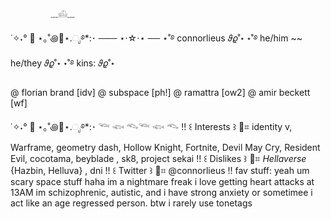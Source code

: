              ﹏𓊝﹏
˙✧˖° 🫧 ⋆｡˚꩜🪼⋆.ೃ࿔*:･
─── ⋆⋅☆⋅⋆ ──
⋆˚࿔ connorlieus 𝜗𝜚˚⋆
 ⋆˚࿔ he/him ~~ he/they 𝜗𝜚˚⋆
⋆˚࿔ kins: 𝜗𝜚˚⋆

@ florian brand [idv]
@ subspace [ph!]
@ ramattra [ow2]
@ amir beckett [wf]

˙✧˖° 🫧 ⋆｡˚꩜🪼⋆.ೃ࿔*:･
𓆝 𓆟 𓆞𓆝 𓆟 𓆞
!! ꒰ Interests ꒱ 🪼⌗ identity v, Warframe, geometry dash, Hollow Knight, Fortnite, Devil May Cry, Resident Evil, cocotama, beyblade , sk8, project sekai
!! ꒰ Dislikes ꒱ 🪼⌗ *Hellaverse* {Hazbin, Helluva} , dni 
!! ꒰ Twitter ꒱ 🪼⌗ @connorlieus
!! fav stuff: yeah um scary space stuff haha im a nightmare freak i love getting heart attacks at 13AM 
im schizophrenic, autistic, and i have strong anxiety or sometimee i act like an age regressed person. btw i rarely use tonetags

